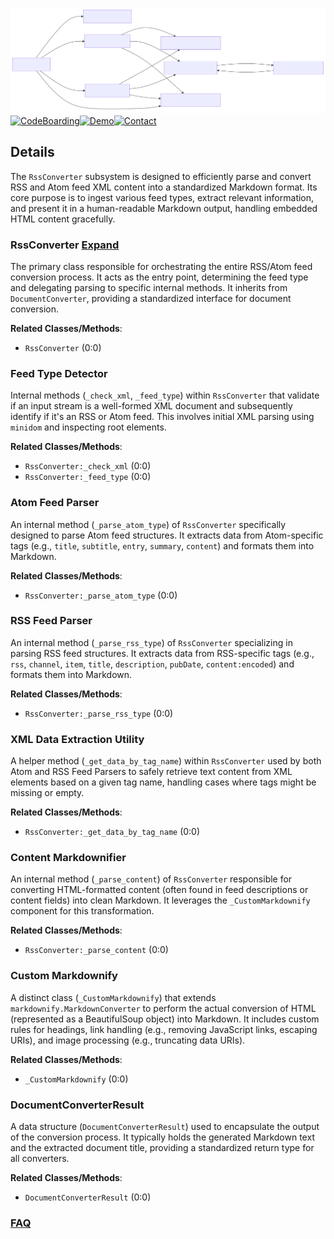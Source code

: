 ![Diagram representation](./RssConverter.svg)
[![CodeBoarding](https://img.shields.io/badge/Generated%20by-CodeBoarding-9cf?style=flat-square)](https://github.com/CodeBoarding/GeneratedOnBoardings)[![Demo](https://img.shields.io/badge/Try%20our-Demo-blue?style=flat-square)](https://www.codeboarding.org/demo)[![Contact](https://img.shields.io/badge/Contact%20us%20-%20contact@codeboarding.org-lightgrey?style=flat-square)](mailto:contact@codeboarding.org)

## Details

The `RssConverter` subsystem is designed to efficiently parse and convert RSS and Atom feed XML content into a standardized Markdown format. Its core purpose is to ingest various feed types, extract relevant information, and present it in a human-readable Markdown output, handling embedded HTML content gracefully.

### RssConverter [Expand](./RssConverter.md)
The primary class responsible for orchestrating the entire RSS/Atom feed conversion process. It acts as the entry point, determining the feed type and delegating parsing to specific internal methods. It inherits from `DocumentConverter`, providing a standardized interface for document conversion.


**Related Classes/Methods**:

- `RssConverter` (0:0)


### Feed Type Detector
Internal methods (`_check_xml`, `_feed_type`) within `RssConverter` that validate if an input stream is a well-formed XML document and subsequently identify if it's an RSS or Atom feed. This involves initial XML parsing using `minidom` and inspecting root elements.


**Related Classes/Methods**:

- `RssConverter:_check_xml` (0:0)
- `RssConverter:_feed_type` (0:0)


### Atom Feed Parser
An internal method (`_parse_atom_type`) of `RssConverter` specifically designed to parse Atom feed structures. It extracts data from Atom-specific tags (e.g., `title`, `subtitle`, `entry`, `summary`, `content`) and formats them into Markdown.


**Related Classes/Methods**:

- `RssConverter:_parse_atom_type` (0:0)


### RSS Feed Parser
An internal method (`_parse_rss_type`) of `RssConverter` specializing in parsing RSS feed structures. It extracts data from RSS-specific tags (e.g., `rss`, `channel`, `item`, `title`, `description`, `pubDate`, `content:encoded`) and formats them into Markdown.


**Related Classes/Methods**:

- `RssConverter:_parse_rss_type` (0:0)


### XML Data Extraction Utility
A helper method (`_get_data_by_tag_name`) within `RssConverter` used by both Atom and RSS Feed Parsers to safely retrieve text content from XML elements based on a given tag name, handling cases where tags might be missing or empty.


**Related Classes/Methods**:

- `RssConverter:_get_data_by_tag_name` (0:0)


### Content Markdownifier
An internal method (`_parse_content`) of `RssConverter` responsible for converting HTML-formatted content (often found in feed descriptions or content fields) into clean Markdown. It leverages the `_CustomMarkdownify` component for this transformation.


**Related Classes/Methods**:

- `RssConverter:_parse_content` (0:0)


### Custom Markdownify
A distinct class (`_CustomMarkdownify`) that extends `markdownify.MarkdownConverter` to perform the actual conversion of HTML (represented as a BeautifulSoup object) into Markdown. It includes custom rules for headings, link handling (e.g., removing JavaScript links, escaping URIs), and image processing (e.g., truncating data URIs).


**Related Classes/Methods**:

- `_CustomMarkdownify` (0:0)


### DocumentConverterResult
A data structure (`DocumentConverterResult`) used to encapsulate the output of the conversion process. It typically holds the generated Markdown text and the extracted document title, providing a standardized return type for all converters.


**Related Classes/Methods**:

- `DocumentConverterResult` (0:0)




### [FAQ](https://github.com/CodeBoarding/GeneratedOnBoardings/tree/main?tab=readme-ov-file#faq)
